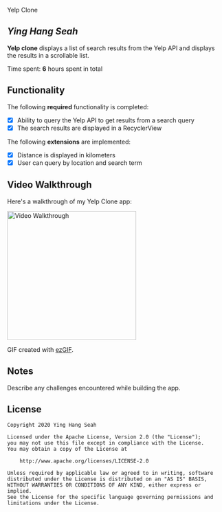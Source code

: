 
Yelp Clone 

## *Ying Hang Seah*

**Yelp clone** displays a list of search results from the Yelp API and displays the results in a scrollable list. 

Time spent: **6** hours spent in total

## Functionality 

The following **required** functionality is completed:

* [x] Ability to query the Yelp API to get results from a search query
* [x] The search results are displayed in a RecyclerView

The following **extensions** are implemented:

* [x] Distance is displayed in kilometers
* [x] User can query by location and search term

## Video Walkthrough

Here's a walkthrough of my Yelp Clone app:

<img src='./yelpclone.gif' title='Video Walkthrough' width='300' alt='Video Walkthrough' />

GIF created with [ezGIF](https://ezgif.com).

## Notes

Describe any challenges encountered while building the app.

## License

    Copyright 2020 Ying Hang Seah

    Licensed under the Apache License, Version 2.0 (the "License");
    you may not use this file except in compliance with the License.
    You may obtain a copy of the License at

        http://www.apache.org/licenses/LICENSE-2.0

    Unless required by applicable law or agreed to in writing, software
    distributed under the License is distributed on an "AS IS" BASIS,
    WITHOUT WARRANTIES OR CONDITIONS OF ANY KIND, either express or implied.
    See the License for the specific language governing permissions and
    limitations under the License.
